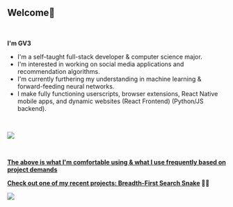 <h2 align="left">Welcome👋</h2><br/>

<div align="left">

<p><strong>I'm GV3</strong></p>
<ul>
  <li>I'm a self-taught full-stack developer & computer science major.</li>
  <li>I'm interested in working on social media applications and recommendation algorithms.</li>
  <li>I'm currently furthering my understanding in machine learning & forward-feeding neural networks.</li>
  <li>I make fully functioning userscripts, browser extensions, React Native mobile apps, and dynamic websites (React Frontend) (Python/JS backend).</li>
</ul><br/>

<p align="left">
<a href="#"><img href="#" src="https://skillicons.dev/icons?i=python,typescript,js,react,express,nodejs,aws,figma,firebase,flask,git,heroku,mongodb,mysql,react,redis,tailwind,tensorflow,npm,svelte&perline=10" /> 
</p>
<br/>
<p><strong>The above is what I'm comfortable using & what I use frequently based on project demands</strong></p>

<p><strong>Check out one of my recent projects: <a href="https://github.com/gv3Dev/Breadth-First-Search-Snake">Breadth-First Search Snake</a> 🐍🍎</strong></p>

<img src="https://raw.githubusercontent.com/gv3Dev/gv3Dev/a9a2c3023baa8e1fcce30026f8bf9b8081ac210b/github-snake.svg"/>

</div>

